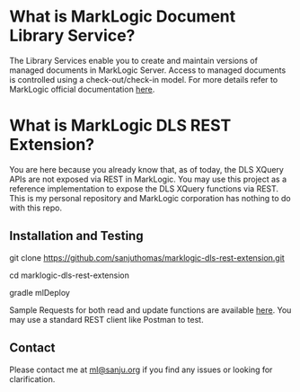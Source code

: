 # What is MarkLogic Document Library Service?

The Library Services enable you to create and maintain versions of managed documents in MarkLogic Server. Access to managed documents is controlled using a check-out/check-in model. For more details refer to MarkLogic official documentation [here](https://docs.marklogic.com/guide/app-dev/dls).

# What is MarkLogic DLS REST Extension?

You are here because you already know that, as of today, the DLS XQuery APIs are not exposed via REST in MarkLogic. You may use this project as a reference implementation to expose the DLS XQuery functions via REST. This is my personal repository and MarkLogic corporation has nothing to do with this repo.

## Installation and Testing

git clone https://github.com/sanjuthomas/marklogic-dls-rest-extension.git

cd marklogic-dls-rest-extension

gradle mlDeploy

Sample Requests for both read and update functions are available [here](https://github.com/sanjuthomas/marklogic-dls-rest-extension/tree/master/src/sample-requests). You may use a standard REST client like Postman to test.

## Contact
Please contact me at ml@sanju.org if you find any issues or looking for clarification.